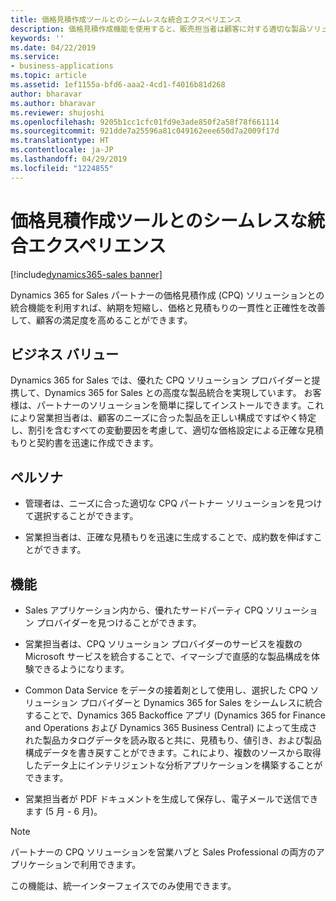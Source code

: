 ```yaml
---
title: 価格見積作成ツールとのシームレスな統合エクスペリエンス
description: 価格見積作成機能を使用すると、販売担当者は顧客に対する適切な製品ソリューションを効率的にまとめて、それらの見積もりを出すことができます。
keywords: ''
ms.date: 04/22/2019
ms.service:
- business-applications
ms.topic: article
ms.assetid: 1ef1155a-bfd6-aaa2-4cd1-f4016b81d268
author: bharavar
ms.author: bharavar
ms.reviewer: shujoshi
ms.openlocfilehash: 9205b1cc1cfc01fd9e3ade850f2a58f78f661114
ms.sourcegitcommit: 921dde7a25596a81c049162eee650d7a2009f17d
ms.translationtype: HT
ms.contentlocale: ja-JP
ms.lasthandoff: 04/29/2019
ms.locfileid: "1224855"
---
```

#  <a name="seamless-configure-price-quote-integrated-experience"></a>価格見積作成ツールとのシームレスな統合エクスペリエンス 
[!include[dynamics365-sales banner](../includes/dynamics365-sales.md)]





Dynamics 365 for Sales パートナーの価格見積作成 (CPQ) ソリューションとの統合機能を利用すれば、納期を短縮し、価格と見積もりの一貫性と正確性を改善して、顧客の満足度を高めることができます。

## <a name="business-value"></a>ビジネス バリュー 

Dynamics 365 for Sales では、優れた CPQ ソリューション プロバイダーと提携して、Dynamics 365 for Sales との高度な製品統合を実現しています。 お客様は、パートナーのソリューションを簡単に探してインストールできます。これにより営業担当者は、顧客のニーズに合った製品を正しい構成ですばやく特定し、割引を含むすべての変動要因を考慮して、適切な価格設定による正確な見積もりと契約書を迅速に作成できます。

## <a name="personas"></a>ペルソナ

-   管理者は、ニーズに合った適切な CPQ パートナー ソリューションを見つけて選択することができます。

-   営業担当者は、正確な見積もりを迅速に生成することで、成約数を伸ばすことができます。

## <a name="features"></a>機能

-   Sales アプリケーション内から、優れたサードパーティ CPQ ソリューション プロバイダーを見つけることができます。

-   営業担当者は、CPQ ソリューション プロバイダーのサービスを複数の Microsoft サービスを統合することで、イマーシブで直感的な製品構成を体験できるようになります。

-   Common Data Service をデータの接着剤として使用し、選択した CPQ ソリューション プロバイダーと Dynamics 365 for Sales をシームレスに統合することで、Dynamics 365 Backoffice アプリ (Dynamics 365 for Finance and Operations および Dynamics 365 Business Central) によって生成された製品カタログデータを読み取ると共に、見積もり、値引き、および製品構成データを書き戻すことができます。これにより、複数のソースから取得したデータ上にインテリジェントな分析アプリケーションを構築することができます。

-  営業担当者が PDF ドキュメントを生成して保存し、電子メールで送信できます (5 月 - 6 月)。


> [!NOTE]
> パートナーの CPQ ソリューションを営業ハブと Sales Professional の両方のアプリケーションで利用できます。
>
> この機能は、統一インターフェイスでのみ使用できます。
